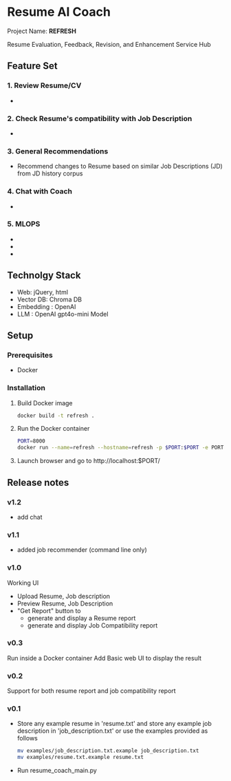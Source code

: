 # Resume AI Coach

Project Name: **REFRESH**

Resume Evaluation, Feedback, Revision, and Enhancement Service Hub


## Feature Set 

### 1. Review Resume/CV
-

### 2. Check Resume's compatibility with Job Description
-

### 3. General Recommendations 
- Recommend changes to Resume based on similar Job Descriptions (JD) from JD history corpus

### 4. Chat with Coach 
-

### 5. MLOPS
-
-
-

## Technolgy Stack 
- Web: jQuery, html 
- Vector DB: Chroma DB
- Embedding : OpenAI
- LLM : OpenAI gpt4o-mini Model

## Setup
### Prerequisites

- Docker

### Installation

1. Build Docker image

   ```bash
   docker build -t refresh .
   ```

2. Run the Docker container

   ```bash
   PORT=8000
   docker run --name=refresh --hostname=refresh -p $PORT:$PORT -e PORT=$PORT --rm -it refresh
   ```

3. Launch browser and go to http://localhost:$PORT/

## Release notes

### v1.2
  - add chat

### v1.1
  - added job recommender (command line only)

### v1.0
  Working UI
  - Upload Resume, Job description
  - Preview Resume, Job Description
  - "Get Report" button to 
    - generate and display a Resume report
    - generate and display Job Compatibility report

### v0.3

  Run inside a Docker container
  Add Basic web UI to display the result

### v0.2

  Support for both resume report and job compatibility report

### v0.1

- Store any example resume in 'resume.txt' and store any example job description in 'job_description.txt'
or use the examples provided as follows

   ```bash
   mv examples/job_description.txt.example job_description.txt
   mv examples/resume.txt.example resume.txt
   ```
- Run resume_coach_main.py